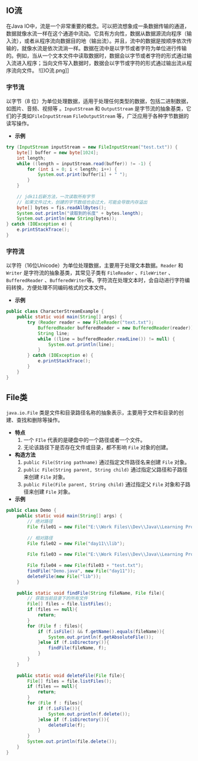 ## IO流
在Java IO中，流是一个非常重要的概念。可以把流想象成一条数据传输的通道，数据就像水流一样在这个通道中流动。它具有方向性，数据从数据源流向程序（输入流），或者从程序流向数据目的地（输出流）。并且，流中的数据是按顺序依次传输的，就像水流是依次流淌一样。数据在流中是以字节或者字符为单位进行传输的。例如，当从一个文本文件中读取数据时，数据会以字节或者字符的形式通过输入流进入程序；当向文件写入数据时，数据会以字节或字符的形式通过输出流从程序流向文件。
![[IO流.png]]
### 字节流
以字节（8 位）为单位处理数据，适用于处理任何类型的数据，包括二进制数据，如图片、音频、视频等 。`InputStream` 和 `OutputStream` 是字节流的抽象基类，它们的子类如`FileInputStream` `FileOutputStream` 等，广泛应用于各种字节数据的读写操作。
- **示例**
```java
try (InputStream inputStream = new FileInputStream("test.txt")) {
	byte[] buffer = new byte[1024];
	int length;
	while ((length = inputStream.read(buffer)) != -1) {
		for (int i = 0; i < length; i++) {
			System.out.print(buffer[i] + " ");
		}
	}
	
	// jdk11后新方法，一次读取所有字节  
	// 如果文件过大，创建的字节数组也会过大，可能会导致内存溢出  
	byte[] bytes = fis.readAllBytes();  
	System.out.println("读取到的长度" + bytes.length);  
	System.out.println(new String(bytes));
} catch (IOException e) {
	e.printStackTrace();
}
```
### 字符流
以字符（16位Unicode）为单位处理数据，主要用于处理文本数据。`Reader` 和 `Writer` 是字符流的抽象基类，其常见子类有 `FileReader` 、`FileWriter` 、`BufferedReader` 、`BufferedWriter`等。字符流在处理文本时，会自动进行字符编码转换，方便处理不同编码格式的文本文件。
- **示例**
```java
public class CharacterStreamExample {
    public static void main(String[] args) {
        try (Reader reader = new FileReader("text.txt");
            BufferedReader bufferedReader = new BufferedReader(reader)) {
            String line;
            while ((line = bufferedReader.readLine()) != null) {
                System.out.println(line);
            }
        } catch (IOException e) {
            e.printStackTrace();
        }
    }
}
```

## File类
`java.io.File` 类是文件和目录路径名称的抽象表示，主要用于文件和目录的创建、查找和删除等操作。
- **特点**
	1. 一个 `FIle` 代表的是硬盘中的一个路径或者一个文件。
	2. 无论该路径下是否存在文件或目录，都不影响 `File` 对象的创建。
- **构造方法**
	1. `public File(String pathname)` 通过指定文件路径名来创建 `File` 对象。
	2. `public File(String parent, String child)` 通过指定父路径和子路径来创建 `File` 对象。
	3. `public File(File parent, String child)` 通过指定父 `File` 对象和子路径来创建 `File` 对象。
- **示例**
```java
public class Demo {  
    public static void main(String[] args) {  
        // 绝对路径    
		File file01 = new File("E:\\Work Files\\Dev\\Java\\Learning Projects\\JavaSE_Advance\\day11\\lib");  
		
        // 相对路径    
		File file02 = new File("day11\\lib");  
		
        File file03 = new File("E:\\Work Files\\Dev\\Java\\Learning Projects\\JavaSE_Advance\\day11\\" + "lib");  
        
        File file04 = new File(file03 + "test.txt");  
        findFile("Demo.java", new File("day11"));  
        deleteFile(new File("lib"));  
    } 
     
    public static void findFile(String fileName, File file){  
	    // 获取当前目录下的所有文件
        File[] files = file.listFiles();  
        if (files == null){  
            return;  
        }  
        for (File f : files){  
            if (f.isFile() && f.getName().equals(fileName)){  
                System.out.println(f.getAbsoluteFile());  
            }else if (f.isDirectory()){  
                findFile(fileName, f);  
            }  
        }  
    }  
  
    public static void deleteFile(File file){  
        File[] files = file.listFiles();  
        if (files == null){  
            return;  
        }  
        for (File f : files){  
            if (f.isFile()){  
                System.out.println(f.delete());  
            }else if (f.isDirectory()){  
                deleteFile(f);  
            }  
        }  
        System.out.println(file.delete());  
    }  
}
```